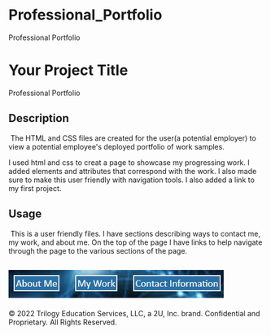 # Professional_Portfolio
Professional Portfolio
# Your Project Title
​Professional Portfolio
## Description
​
The HTML and CSS files are created for the user(a potential employer) to view a potential employee's deployed portfolio of work samples.

I used html and css to creat a page to showcase my progressing work. I added elements and attributes that correspond with the work. I also made sure to make this user friendly with navigation tools. I also added a link to my first project.

## Usage
​
This is a user friendly files. I have sections describing ways to contact me, my work, and about me. On the top of the page I have links to help navigate through the page to the various sections of the page.

![Picture of links to navigate through the screen](/2nd_Challange/Assets/Images/webpage.jpg)
​​
---
© 2022 Trilogy Education Services, LLC, a 2U, Inc. brand. Confidential and Proprietary. All Rights Reserved.